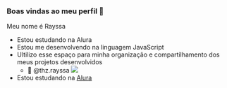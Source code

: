 ### Boas vindas ao meu perfil 💙

Meu nome é Rayssa 
- Estou estudando na Alura
- Estou me desenvolvendo na linguagem JavaScript
- Ultilizo esse espaço para minha organizaçâo e compartilhamento dos meus projetos desenvolvidos
  - 🌸 @thz.rayssa 
 ![](https://media.tenor.com/c56mUPIqFyUAAAAj/hello-kitty.gif)
- Estou estudando na [Alura](https://www.alura.com.br)
